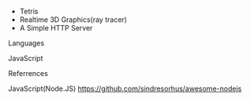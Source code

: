 - Tetris
- Realtime 3D Graphics(ray tracer)
- A Simple HTTP Server 

Languages

JavaScript


Referrences

JavaScript(Node.JS)
https://github.com/sindresorhus/awesome-nodejs

